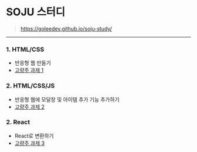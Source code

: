 # SOJU 스터디

> https://goleedev.github.io/soju-study/

---

### 1. HTML/CSS

- 반응형 웹 만들기
- [고량주 과제 1](https://github.com/GoRyangJu/html-css)

### 2. HTML/CSS/JS

- 반응형 웹에 모달창 및 아이템 추가 기능 추가하기
- [고량주 과제 2](https://github.com/GoRyangJu/html-css-js)

### 2. React

- React로 변환하기
- [고량주 과제 3](https://github.com/GoRyangJu/Basic-React)
